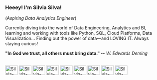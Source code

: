 ### Heeey! I'm Silvia Silva! 
(_Aspiring Data Analytics Engineer_)

Currently diving into the world of Data Engineering, Analytics and BI, learning and working with tools like Python, SQL, Cloud Platforms, Data Visualization... Finding out the power of data—and LOVING IT. Always staying curious! 

**"In God we trust, all others must bring data." --** _W. Edwards Deming_
<div style="display: inline_block"><br>
<img align="center" alt="Silvia-illustrator" height="30" width="40" src="https://cdn.jsdelivr.net/gh/devicons/devicon@latest/icons/illustrator/illustrator-line.svg" />
<img align="center" alt="Silvia-photoshop" height="30" width="40" src="https://cdn.jsdelivr.net/gh/devicons/devicon@latest/icons/photoshop/photoshop-original.svg" />
<img align="center" alt="Silvia-canva" height="30" width="40" s src="https://cdn.jsdelivr.net/gh/devicons/devicon@latest/icons/canva/canva-original.svg" />
<img align="center" alt="Silvia-figma" height="30" width="40" src="https://cdn.jsdelivr.net/gh/devicons/devicon@latest/icons/figma/figma-original.svg" />
<img align="center" alt="Silvia-wordpress" height="30" width="40" src="https://cdn.jsdelivr.net/gh/devicons/devicon@latest/icons/wordpress/wordpress-plain.svg" />
<img align="center" alt="Silvia-sqlserver" height="30" width="40" src="https://cdn.jsdelivr.net/gh/devicons/devicon@latest/icons/microsoftsqlserver/microsoftsqlserver-plain.svg" />
<img align="center" alt="Silvia-sqlite" height="30" width="40" src="https://cdn.jsdelivr.net/gh/devicons/devicon@latest/icons/sqlite/sqlite-original.svg" />
<img align="center" alt="Silvia-azuresql" height="30" width="40" src="https://cdn.jsdelivr.net/gh/devicons/devicon@latest/icons/azuresqldatabase/azuresqldatabase-original.svg" />
<img align="center" alt="Silvia-python" height="30" width="40" src="https://cdn.jsdelivr.net/gh/devicons/devicon@latest/icons/python/python-original.svg" />
</div>
